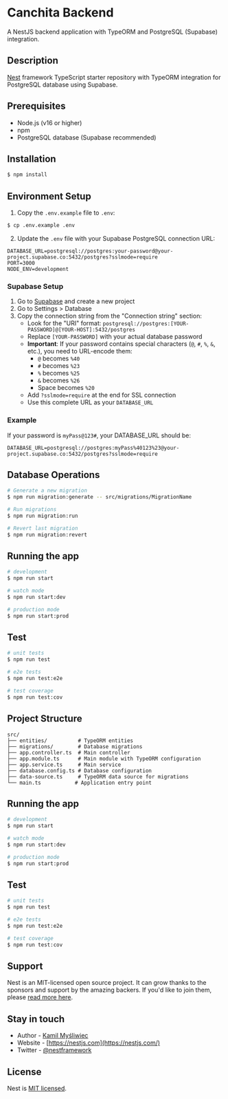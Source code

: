 # Canchita Backend

A NestJS backend application with TypeORM and PostgreSQL (Supabase) integration.

## Description

[Nest](https://github.com/nestjs/nest) framework TypeScript starter repository with TypeORM integration for PostgreSQL database using Supabase.

## Prerequisites

- Node.js (v16 or higher)
- npm
- PostgreSQL database (Supabase recommended)

## Installation

```bash
$ npm install
```

## Environment Setup

1. Copy the `.env.example` file to `.env`:

```bash
$ cp .env.example .env
```

2. Update the `.env` file with your Supabase PostgreSQL connection URL:

```
DATABASE_URL=postgresql://postgres:your-password@your-project.supabase.co:5432/postgres?sslmode=require
PORT=3000
NODE_ENV=development
```

### Supabase Setup

1. Go to [Supabase](https://supabase.com/) and create a new project
2. Go to Settings > Database
3. Copy the connection string from the "Connection string" section:
   - Look for the "URI" format: `postgresql://postgres:[YOUR-PASSWORD]@[YOUR-HOST]:5432/postgres`
   - Replace `[YOUR-PASSWORD]` with your actual database password
   - **Important**: If your password contains special characters (`@`, `#`, `%`, `&`, etc.), you need to URL-encode them:
     - `@` becomes `%40`
     - `#` becomes `%23`
     - `%` becomes `%25`
     - `&` becomes `%26`
     - Space becomes `%20`
   - Add `?sslmode=require` at the end for SSL connection
   - Use this complete URL as your `DATABASE_URL`

### Example

If your password is `myPass@123#`, your DATABASE_URL should be:

```
DATABASE_URL=postgresql://postgres:myPass%40123%23@your-project.supabase.co:5432/postgres?sslmode=require
```

## Database Operations

```bash
# Generate a new migration
$ npm run migration:generate -- src/migrations/MigrationName

# Run migrations
$ npm run migration:run

# Revert last migration
$ npm run migration:revert
```

## Running the app

```bash
# development
$ npm run start

# watch mode
$ npm run start:dev

# production mode
$ npm run start:prod
```

## Test

```bash
# unit tests
$ npm run test

# e2e tests
$ npm run test:e2e

# test coverage
$ npm run test:cov
```

## Project Structure

```
src/
├── entities/          # TypeORM entities
├── migrations/        # Database migrations
├── app.controller.ts  # Main controller
├── app.module.ts      # Main module with TypeORM configuration
├── app.service.ts     # Main service
├── database.config.ts # Database configuration
├── data-source.ts     # TypeORM data source for migrations
└── main.ts           # Application entry point
```

## Running the app

```bash
# development
$ npm run start

# watch mode
$ npm run start:dev

# production mode
$ npm run start:prod
```

## Test

```bash
# unit tests
$ npm run test

# e2e tests
$ npm run test:e2e

# test coverage
$ npm run test:cov
```

## Support

Nest is an MIT-licensed open source project. It can grow thanks to the sponsors and support by the amazing backers. If you'd like to join them, please [read more here](https://docs.nestjs.com/support).

## Stay in touch

- Author - [Kamil Myśliwiec](https://kamilmysliwiec.com)
- Website - [https://nestjs.com](https://nestjs.com/)
- Twitter - [@nestframework](https://twitter.com/nestframework)

## License

Nest is [MIT licensed](LICENSE).
